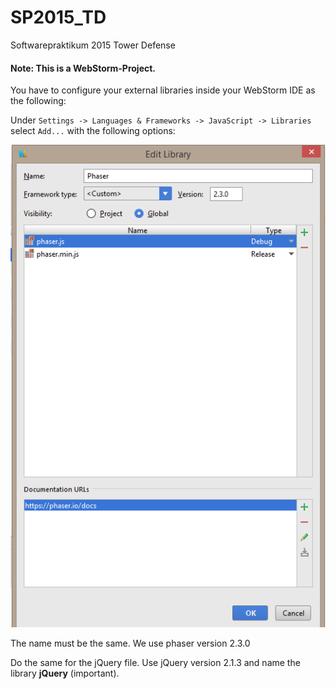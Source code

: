 # SP2015_TD
Softwarepraktikum 2015 Tower Defense

#### Note: This is a WebStorm-Project.

You have to configure your external libraries inside your WebStorm IDE as the following:

Under `Settings -> Languages & Frameworks -> JavaScript -> Libraries` select `Add...` with the following options:

![WebStorm Add Library](doc/img/WebStorm_Phaser_Lib.png)

The name must be the same. We use phaser version 2.3.0

Do the same for the jQuery file. Use jQuery version 2.1.3 and name the library **jQuery** (important).